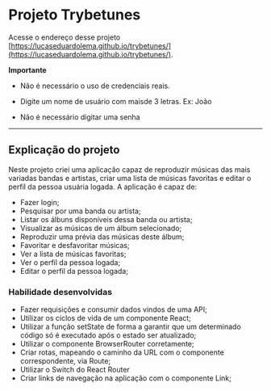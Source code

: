 # Projeto Trybetunes

Acesse o endereço desse projeto [https://lucaseduardolema.github.io/trybetunes/](https://lucaseduardolema.github.io/trybetunes/).

**Importante**

* Não é necessário o uso de credenciais reais.

* Digite um nome de usuário com maisde 3 letras. Ex: João

* Não é necessário digitar uma senha

---

## Explicação do projeto

Neste projeto criei uma aplicação capaz de reproduzir músicas das mais variadas bandas e artistas, criar uma lista de músicas favoritas e editar o perfil da pessoa usuária logada.
A aplicação é capaz de:

* Fazer login;
* Pesquisar por uma banda ou artista;
* Listar os álbuns disponíveis dessa banda ou artista;
* Visualizar as músicas de um álbum selecionado;
* Reproduzir uma prévia das músicas deste álbum;
* Favoritar e desfavoritar músicas;
* Ver a lista de músicas favoritas;
* Ver o perfil da pessoa logada;
* Editar o perfil da pessoa logada;

### Habilidade desenvolvidas

* Fazer requisições e consumir dados vindos de uma API;
* Utilizar os ciclos de vida de um componente React;
* Utilizar a função setState de forma a garantir que um determinado código só é executado após o estado ser atualizado;
* Utilizar o componente BrowserRouter corretamente;
* Criar rotas, mapeando o caminho da URL com o componente correspondente, via Route;
* Utilizar o Switch do React Router
* Criar links de navegação na aplicação com o componente Link;
